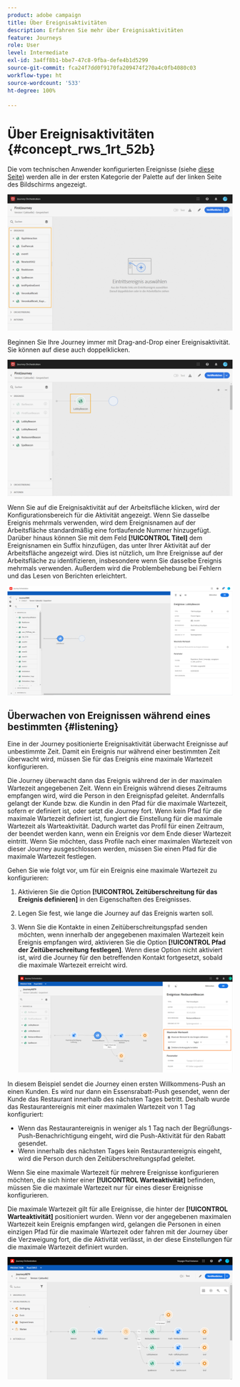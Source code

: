 ```yaml
---
product: adobe campaign
title: Über Ereignisaktivitäten
description: Erfahren Sie mehr über Ereignisaktivitäten
feature: Journeys
role: User
level: Intermediate
exl-id: 3a4ff8b1-bbe7-47c8-9fba-defe4b1d5299
source-git-commit: fca24f7dd0f9170fa209474f270a4c0fb4080c03
workflow-type: ht
source-wordcount: '533'
ht-degree: 100%

---
```


# Über Ereignisaktivitäten {#concept_rws_1rt_52b}

Die vom technischen Anwender konfigurierten Ereignisse (siehe [diese Seite](../event/about-events.md)) werden alle in der ersten Kategorie der Palette auf der linken Seite des Bildschirms angezeigt.

![](../assets/journey43.png)

Beginnen Sie Ihre Journey immer mit Drag-and-Drop einer Ereignisaktivität. Sie können auf diese auch doppelklicken.

![](../assets/journey44.png)

Wenn Sie auf die Ereignisaktivität auf der Arbeitsfläche klicken, wird der Konfigurationsbereich für die Aktivität angezeigt. Wenn Sie dasselbe Ereignis mehrmals verwenden, wird dem Ereignisnamen auf der Arbeitsfläche standardmäßig eine fortlaufende Nummer hinzugefügt. Darüber hinaus können Sie mit dem Feld **[!UICONTROL Titel]** dem Ereignisnamen ein Suffix hinzufügen, das unter Ihrer Aktivität auf der Arbeitsfläche angezeigt wird. Dies ist nützlich, um Ihre Ereignisse auf der Arbeitsfläche zu identifizieren, insbesondere wenn Sie dasselbe Ereignis mehrmals verwenden. Außerdem wird die Problembehebung bei Fehlern und das Lesen von Berichten erleichtert.

![](../assets/journey33.png)

## Überwachen von Ereignissen während eines bestimmten {#listening}

Eine in der Journey positionierte Ereignisaktivität überwacht Ereignisse auf unbestimmte Zeit. Damit ein Ereignis nur während einer bestimmten Zeit überwacht wird, müssen Sie für das Ereignis eine maximale Wartezeit konfigurieren.

Die Journey überwacht dann das Ereignis während der in der maximalen Wartezeit angegebenen Zeit. Wenn ein Ereignis während dieses Zeitraums empfangen wird, wird die Person in den Ereignispfad geleitet. Andernfalls gelangt der Kunde bzw. die Kundin in den Pfad für die maximale Wartezeit, sofern er definiert ist, oder setzt die Journey fort. Wenn kein Pfad für die maximale Wartezeit definiert ist, fungiert die Einstellung für die maximale Wartezeit als Warteaktivität. Dadurch wartet das Profil für einen Zeitraum, der beendet werden kann, wenn ein Ereignis vor dem Ende dieser Wartezeit eintritt. Wenn Sie möchten, dass Profile nach einer maximalen Wartezeit von dieser Journey ausgeschlossen werden, müssen Sie einen Pfad für die maximale Wartezeit festlegen.

Gehen Sie wie folgt vor, um für ein Ereignis eine maximale Wartezeit zu konfigurieren:

1. Aktivieren Sie die Option **[!UICONTROL Zeitüberschreitung für das Ereignis definieren]** in den Eigenschaften des Ereignisses.

1. Legen Sie fest, wie lange die Journey auf das Ereignis warten soll.

1. Wenn Sie die Kontakte in einen Zeitüberschreitungspfad senden möchten, wenn innerhalb der angegebenen maximalen Wartezeit kein Ereignis empfangen wird, aktivieren Sie die Option **[!UICONTROL Pfad der Zeitüberschreitung festlegen]**. Wenn diese Option nicht aktiviert ist, wird die Journey für den betreffenden Kontakt fortgesetzt, sobald die maximale Wartezeit erreicht wird.

   ![](../assets/event-timeout.png)

In diesem Beispiel sendet die Journey einen ersten Willkommens-Push an einen Kunden. Es wird nur dann ein Essensrabatt-Push gesendet, wenn der Kunde das Restaurant innerhalb des nächsten Tages betritt. Deshalb wurde das Restaurantereignis mit einer maximalen Wartezeit von 1 Tag konfiguriert:

* Wenn das Restaurantereignis in weniger als 1 Tag nach der Begrüßungs-Push-Benachrichtigung eingeht, wird die Push-Aktivität für den Rabatt gesendet.
* Wenn innerhalb des nächsten Tages kein Restaurantereignis eingeht, wird die Person durch den Zeitüberschreitungspfad geleitet.

Wenn Sie eine maximale Wartezeit für mehrere Ereignisse konfigurieren möchten, die sich hinter einer **[!UICONTROL Warteaktivität]** befinden, müssen Sie die maximale Wartezeit nur für eines dieser Ereignisse konfigurieren.

Die maximale Wartezeit gilt für alle Ereignisse, die hinter der **[!UICONTROL Warteaktivität]** positioniert wurden. Wenn vor der angegebenen maximalen Wartezeit kein Ereignis empfangen wird, gelangen die Personen in einen einzigen Pfad für die maximale Wartezeit oder fahren mit der Journey über die Verzweigung fort, die die Aktivität verlässt, in der diese Einstellungen für die maximale Wartezeit definiert wurden.

![](../assets/event-timeout-group.png)
